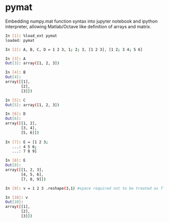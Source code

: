 # pymat
Embedding numpy.mat function syntax into jupyter notebook  and ipython interpreter, allowing Matlab/Octave like definition of arrays and matrix.

```sh
In [1]: %load_ext pymat
loaded: pymat

In [2]: A, B, C, D = 1 2 3, 1; 2; 3, [1 2 3], [1 2; 3 4; 5 6]

In [3]: A
Out[3]: array([1, 2, 3])

In [4]: B
Out[4]:
array([[1],
       [2],
       [3]])

In [5]: C
Out[5]: array([1, 2, 3])

In [6]: D
Out[6]:
array([[1, 2],
       [3, 4],
       [5, 6]])
       
In [7]: E = [1 2 3;
   ...: 4 5 6;
   ...: 7 8 9]

In [8]: E
Out[8]:
array([[1, 2, 3],
       [4, 5, 6],
       [7, 8, 9]])

In [9]: v = 1 2 3 .reshape(3,1) #space required not to be treated as float

In [10]: v
Out[10]:
array([[1],
       [2],
       [3]])
```
